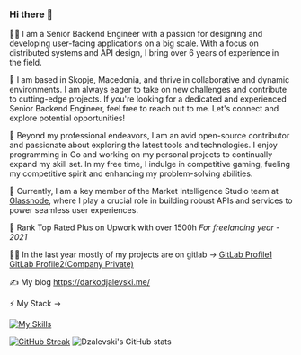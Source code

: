 ### Hi there 👋

 👨‍💻 I am a Senior Backend Engineer with a passion for designing and developing user-facing applications on a big scale. With a focus on distributed systems and API design, I bring over 6 years of experience in the field. 

🔭 I am based in Skopje, Macedonia, and thrive in collaborative and dynamic environments. I am always eager to take on new challenges and contribute to cutting-edge projects. If you're looking for a dedicated and experienced Senior Backend Engineer, feel free to reach out to me. Let's connect and explore potential opportunities!
 
🌱 Beyond my professional endeavors, I am an avid open-source contributor and passionate about exploring the latest tools and technologies. I enjoy programming in Go and working on my personal projects to continually expand my skill set. In my free time, I indulge in competitive gaming, fueling my competitive spirit and enhancing my problem-solving abilities. 
 
 🔭 Currently, I am a key member of the Market Intelligence Studio team at [Glassnode](https://glassnode.com), where I play a crucial role in building robust APIs and services to power seamless user experiences.

 🔭 Rank Top Rated Plus on Upwork with over 1500h *For freelancing year - 2021*

👨‍💻 In the last year mostly of my projects are on gitlab -> [GitLab Profile1](https://gitlab.com/djale1k)  [GitLab Profile2(Company Private)](https://gitlab.com/darkodjalevski) 
 
✍️ My blog https://darkodjalevski.me/ 

 ⚡ My Stack -> 
 
 [![My Skills](https://skillicons.dev/icons?i=go,aws,gcp,cloudflare,kubernetes,postgres,grafana,githubactions&perline=4)](https://skillicons.dev) 

[![GitHub Streak](https://streak-stats.demolab.com?user=Dzalevski&theme=dark&fire=3269EB&ring=1D61EB&currStreakLabel=247AEB)](https://git.io/streak-stats)  ![Dzalevski's GitHub stats](https://github-readme-stats.vercel.app/api?username=Dzalevski&show_icons=true&theme=transparent)
<!--https://darkodjalevski.me/
**Dzalevski/Dzalevski** is a ✨ _special_ ✨ repository because its `README.md` (this file) appears on your GitHub profile.

Here are some ideas to get you started:

- 🔭 I’m currently working on ...
- 🌱 I’m currently learning ...
- 👯 I’m looking to collaborate on ...
- 🤔 I’m looking for help with ...
- 💬 Ask me about ...
- 📫 How to reach me: ...
- 😄 Pronouns: ...
- ⚡ Fun fact: ...
-->
